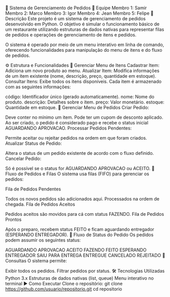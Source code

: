 🍔 Sistema de Gerenciamento de Pedidos
👥 Equipe
Membro 1: Samir 
Membro 2: Marco
Membro 3: Igor
Membro 4: Jean
Membro 5: Felipe
📖 Descrição
Este projeto é um sistema de gerenciamento de pedidos desenvolvido em Python.
O objetivo é simular o funcionamento básico de um restaurante utilizando estruturas de dados nativas para representar filas de pedidos e operações de gerenciamento de itens e pedidos.

O sistema é operado por meio de um menu interativo em linha de comando, oferecendo funcionalidades para manipulação do menu de itens e do fluxo de pedidos.

⚙️ Estrutura e Funcionalidades
🔹 Gerenciar Menu de Itens
Cadastrar Item: Adiciona um novo produto ao menu.
Atualizar Item: Modifica informações de um item existente (nome, descrição, preço, quantidade em estoque).
Consultar Itens: Exibe todos os itens disponíveis.
Cada item é armazenado com as seguintes informações:

código: Identificador único (gerado automaticamente).
nome: Nome do produto.
descrição: Detalhes sobre o item.
preço: Valor monetário.
estoque: Quantidade em estoque.
🔹 Gerenciar Menu de Pedidos
Criar Pedido:

Deve conter no mínimo um item.
Pode ter um cupom de desconto aplicado.
Ao ser criado, o pedido é considerado pago e recebe o status inicial AGUARDANDO APROVACAO.
Processar Pedidos Pendentes:

Permite aceitar ou rejeitar pedidos na ordem em que foram criados.
Atualizar Status de Pedido:

Altera o status de um pedido existente de acordo com o fluxo definido.
Cancelar Pedido:

Só é possível se o status for AGUARDANDO APROVACAO ou ACEITO.
🔹 Fluxo de Pedidos e Filas
O sistema usa filas (FIFO) para gerenciar os pedidos:

Fila de Pedidos Pendentes

Todos os novos pedidos são adicionados aqui.
Processados na ordem de chegada.
Fila de Pedidos Aceitos

Pedidos aceitos são movidos para cá com status FAZENDO.
Fila de Pedidos Prontos

Após o preparo, recebem status FEITO e ficam aguardando entregador (ESPERANDO ENTREGADOR).
🔹 Fluxo de Status do Pedido
Os pedidos podem assumir os seguintes status:

AGUARDANDO APROVACAO
ACEITO
FAZENDO
FEITO
ESPERANDO ENTREGADOR
SAIU PARA ENTREGA
ENTREGUE
CANCELADO
REJEITADO
🔹 Consultas
O sistema permite:

Exibir todos os pedidos.
Filtrar pedidos por status.
🛠️ Tecnologias Utilizadas
Python 3.x
Estruturas de dados nativas (list, queue)
Menu interativo no terminal
▶️ Como Executar
Clone o repositório:
git clone https://github.com/usuario/repositorio.git
cd repositorio
